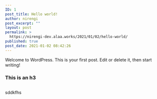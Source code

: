 ```yaml
---
ID: 1
post_title: Hello world!
author: nirengi
post_excerpt: ""
layout: post
permalink: >
  https://nirengi-dev.alaa.works/2021/01/02/hello-world/
published: true
post_date: 2021-01-02 08:42:26
---
```

<p>Welcome to WordPress. This is your first post. Edit or delete it, then start writing!</p>
<h3>This is an h3</h3>
<p><img src="https://nirengi-dev.alaa.works/wp-content/uploads/2021/01/download-300x220.png" alt="" /></p>
<p>sddkfhs</p>
